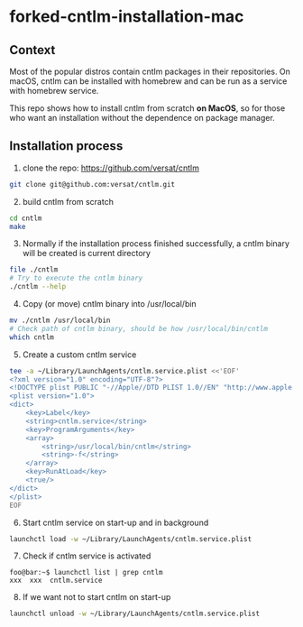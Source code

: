 # forked-cntlm-installation-mac

## Context
Most of the popular distros contain cntlm packages in their repositories. On macOS, cntlm can be installed with homebrew and can be run as a service with homebrew service.

This repo shows how to install cntlm from scratch **on MacOS**, so for those who want an installation without the dependence on package manager.

## Installation process

1. clone the repo: https://github.com/versat/cntlm
```bash
git clone git@github.com:versat/cntlm.git
```

2. build cntlm from scratch
```bash
cd cntlm
make
```

3. Normally if the installation process finished successfully, a cntlm binary will be created is current directory
```bash
file ./cntlm
# Try to execute the cntlm binary
./cntlm --help
```

4. Copy (or move) cntlm binary into /usr/local/bin
```bash
mv ./cntlm /usr/local/bin
# Check path of cntlm binary, should be how /usr/local/bin/cntlm
which cntlm
```

5. Create a custom cntlm service
```bash
tee -a ~/Library/LaunchAgents/cntlm.service.plist <<'EOF'
<?xml version="1.0" encoding="UTF-8"?>
<!DOCTYPE plist PUBLIC "-//Apple//DTD PLIST 1.0//EN" "http://www.apple.com/DTDs/PropertyList-1.0.dtd">
<plist version="1.0">
<dict>
	<key>Label</key>
	<string>cntlm.service</string>
	<key>ProgramArguments</key>
	<array>
		<string>/usr/local/bin/cntlm</string>
		<string>-f</string>
	</array>
	<key>RunAtLoad</key>
	<true/>
</dict>
</plist>
EOF
```

6. Start cntlm service on start-up and in background
```bash
launchctl load -w ~/Library/LaunchAgents/cntlm.service.plist
```

7. Check if cntlm service is activated
```console
foo@bar:~$ launchctl list | grep cntlm
xxx  xxx  cntlm.service 
```

8. If we want not to start cntlm on start-up
```sh
launchctl unload -w ~/Library/LaunchAgents/cntlm.service.plist
```